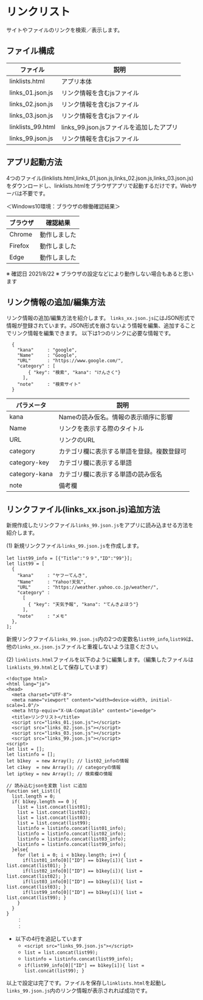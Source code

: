 # リンクリスト

サイトやファイルのリンクを検索／表示します。

## ファイル構成

|ファイル|説明|
|---|---|
|linklists.html|アプリ本体|
|links_01.json.js|リンク情報を含むjsファイル|
|links_02.json.js|リンク情報を含むjsファイル|
|links_03.json.js|リンク情報を含むjsファイル|
|linklists_99.html|links_99.json.jsファイルを追加したアプリ|
|links_99.json.js|リンク情報を含むjsファイル|


## アプリ起動方法

4つのファイル(linklists.html,links_01.json.js,links_02.json.js,links_03.json.js)をダウンロードし、linklists.htmlをブラウザアプリで起動するだけです。Webサーバは不要です。

＜Windows10環境：ブラウザの稼働確認結果＞

|ブラウザ|確認結果|
|------|------|
|Chrome|動作しました|
|Firefox|動作しました|
|Edge|動作しました|

※ 確認日 2021/8/22
※ ブラウザの設定などにより動作しない場合もあると思います

## リンク情報の追加/編集方法

リンク情報の追加/編集方法を紹介します。
`links_xx.json.js`にはJSON形式で情報が登録されています。JSON形式を崩さないよう情報を編集、追加することでリンク情報を編集できます。
以下は1つのリンクに必要な情報です。

```
  {
    "kana"     : "google",
    "Name"     : "Google",
    "URL"      : "https://www.google.com/",
    "category" : [
        { "key": "検索", "kana": "けんさく"}
      ],
    "note"     : "検索サイト"
  }
```



|パラメータ|説明|
|--------|--------|
|kana|Nameの読み仮名。情報の表示順序に影響|
|Name|リンクを表示する際のタイトル|
|URL|リンクのURL|
|category|カテゴリ欄に表示する単語を登録。複数登録可|
|category-key|カテゴリ欄に表示する単語|
|category-kana|カテゴリ欄に表示する単語の読み仮名|
|note|備考欄|


## リンクファイル(links_xx.json.js)追加方法

新規作成したリンクファイル`links_99.json.js`をアプリに読み込ませる方法を紹介します。

(1) 新規リンクファイル`links_99.json.js`を作成します。

```
let list99_info = [{"Title":"９９","ID":"99"}];
let list99 = [
  {
    "kana"     : "ヤフーてんき",
    "Name"     : "Yahoo!天気",
    "URL"      : "https://weather.yahoo.co.jp/weather/",
    "category" : 
      [
        { "key": "天気予報", "kana": "てんきよほう"}
      ],
    "note"     : "メモ"
  },
];
```

新規リンクファイル`links_99.json.js`内の2つの変数名`list99_info`,`list99`は、他の`links_xx.json.js`ファイルと重複しないよう注意ください。

(2) `linklists.html`ファイルを以下のように編集します。（編集したファイルは`linklists_99.html`として保存しています）

```
<!doctype html>
<html lang="ja">
<head>
  <meta charset="UTF-8">
  <meta name="viewport" content="width=device-width, initial-scale=1.0"/>
  <meta http-equiv="X-UA-Compatible" content="ie=edge">
  <title>リンクリスト</title>
  <script src="links_01.json.js"></script>
  <script src="links_02.json.js"></script>
  <script src="links_03.json.js"></script>
  <script src="links_99.json.js"></script>
<script>
let list = [];
let listinfo = [];
let b1key  = new Array(); // list02_infoの情報
let c1key  = new Array(); // categoryの情報
let iptkey = new Array(); // 検索欄の情報

// 読み込むjsonを変数 list に追加
function set_List(){
  list.length = 0;
  if( b1key.length == 0 ){
    list = list.concat(list01);
    list = list.concat(list02);
    list = list.concat(list03);
    list = list.concat(list99);
    listinfo = listinfo.concat(list01_info);
    listinfo = listinfo.concat(list02_info);
    listinfo = listinfo.concat(list03_info);
    listinfo = listinfo.concat(list99_info);
  }else{
    for (let i = 0; i < b1key.length; i++) {
      if(list01_info[0]["ID"] == b1key[i]){ list = list.concat(list01); }
      if(list02_info[0]["ID"] == b1key[i]){ list = list.concat(list02); }
      if(list03_info[0]["ID"] == b1key[i]){ list = list.concat(list03); }
      if(list99_info[0]["ID"] == b1key[i]){ list = list.concat(list99); }
    }
  }
}
    ：
    ：
```

- 以下の4行を追記しています
    - `<script src="links_99.json.js"></script>`
    - `list = list.concat(list99);`
    - `listinfo = listinfo.concat(list99_info);`
    - `if(list99_info[0]["ID"] == b1key[i]){ list = list.concat(list99); }`

以上で設定は完了です。ファイルを保存し`linklists.html`を起動し`links_99.json.js`内のリンク情報が表示されれば成功です。
